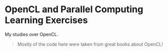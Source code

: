 # OpenCL and Parallel Computing Learning Exercises

My studies over OpenCL.

> Mostly of the code here were taken from great books about OpenCL!
